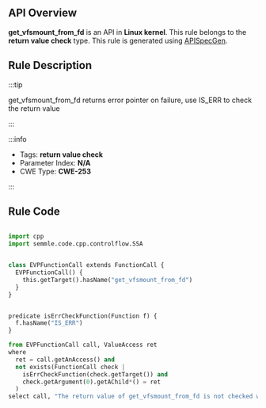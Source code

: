 ---
---


## API Overview
**get_vfsmount_from_fd** is an API in **Linux kernel**. This rule belongs to the **return value check** type. This rule is generated using [APISpecGen](../../tools/APISpecGen).
## Rule Description

:::tip

get_vfsmount_from_fd returns error pointer on failure, use IS_ERR to check the return value

:::

:::info

- Tags: **return value check**
- Parameter Index: **N/A**
- CWE Type: **CWE-253**

:::

## Rule Code
```python

import cpp
import semmle.code.cpp.controlflow.SSA


class EVPFunctionCall extends FunctionCall {
  EVPFunctionCall() {
    this.getTarget().hasName("get_vfsmount_from_fd")
  }
}


predicate isErrCheckFunction(Function f) {
  f.hasName("IS_ERR") 
}

from EVPFunctionCall call, ValueAccess ret
where
  ret = call.getAnAccess() and
  not exists(FunctionCall check |
    isErrCheckFunction(check.getTarget()) and
    check.getArgument(0).getAChild*() = ret
  )
select call, "The return value of get_vfsmount_from_fd is not checked with IS_ERR."
    
```